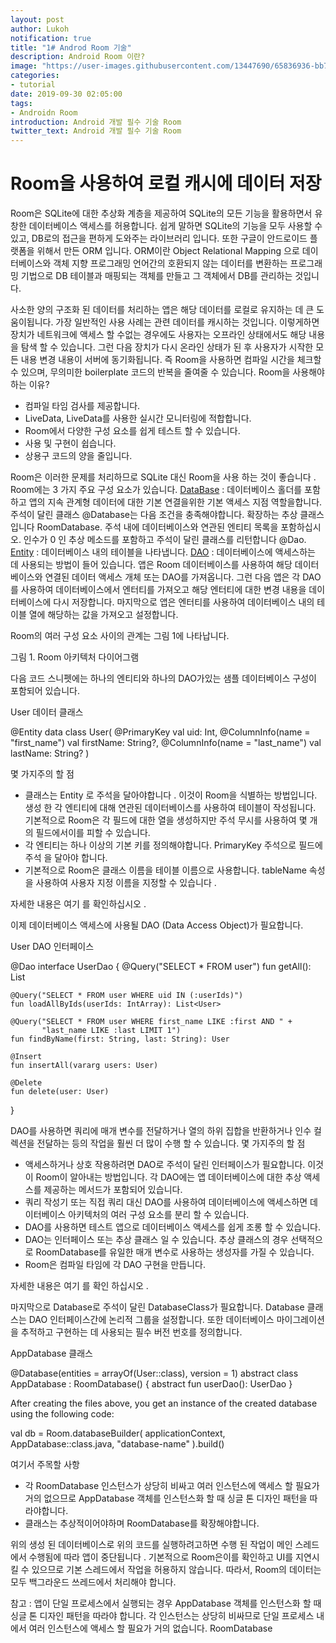 ```yaml
---
layout: post
author: Lukoh
notification: true
title: "1# Androd Room 기술"
description: Android Room 이란?
image: "https://user-images.githubusercontent.com/13447690/65836936-bb7bd880-e32d-11e9-8e41-073bc346abea.png"
categories:
- tutorial
date: 2019-09-30 02:05:00
tags:
- Androidn Room
introduction: Android 개발 필수 기술 Room
twitter_text: Android 개발 필수 기술 Room
---
```


# Room을 사용하여 로컬 캐시에 데이터 저장
Room은 SQLite에 대한 추상화 계층을 제공하여 SQLite의 모든 기능을 활용하면서 유창한 데이터베이스 액세스를 허용합니다. 쉽게 말하면 SQLite의 기능을 모두 사용할 수 있고, DB로의 접근을 편하게 도와주는 라이브러리 입니다. 또한 구글이 안드로이드 플랫폼을 위해서 만든 ORM 입니다. ORM이란 Object Relational Mapping 으로 데이터베이스와 객체 지향 프로그래밍 언어간의 호환되지 않는 데이터를 변환하는 프로그래밍 기법으로 DB 테이블과 매핑되는 객체를 만들고 그 객체에서 DB를 관리하는 것입니다.

사소한 양의 구조화 된 데이터를 처리하는 앱은 해당 데이터를 로컬로 유지하는 데 큰 도움이됩니다. 가장 일반적인 사용 사례는 관련 데이터를 캐시하는 것입니다. 이렇게하면 장치가 네트워크에 액세스 할 수없는 경우에도 사용자는 오프라인 상태에서도 해당 내용을 탐색 할 수 있습니다. 그런 다음 장치가 다시 온라인 상태가 된 후 사용자가 시작한 모든 내용 변경 내용이 서버에 동기화됩니다. 즉 Room을 사용하면 컴파일 시간을 체크할 수 있으며, 무의미한 boilerplate 코드의 반복을 줄여줄 수 있습니다.
Room을 사용해야하는 이유?
 - 컴파일 타임 검사를 제공합니다.
 - LiveData, LiveData를 사용한 실시간 모니터링에 적합합니다.
 - Room에서 다양한 구성 요소를 쉽게 테스트 할 수 있습니다.
 - 사용 및 구현이 쉽습니다.
 - 상용구 코드의 양을 줄입니다.

Room은 이러한 문제를 처리하므로 SQLite 대신 Room을 사용 하는 것이 좋습니다 .
Room에는 3 가지 주요 구성 요소가 있습니다.
[DataBase](https://developer.android.com/reference/androidx/room/Database.html) : 데이터베이스 홀더를 포함하고 앱의 지속 관계형 데이터에 대한 기본 연결을위한 기본 액세스 지점 역할을합니다.
주석이 달린 클래스 @Database는 다음 조건을 충족해야합니다.
확장하는 추상 클래스입니다 RoomDatabase.
주석 내에 데이터베이스와 연관된 엔티티 목록을 포함하십시오.
인수가 0 인 추상 메소드를 포함하고 주석이 달린 클래스를 리턴합니다 @Dao.
[Entity](https://developer.android.com/training/data-storage/room/defining-data.html) : 데이터베이스 내의 테이블을 나타냅니다.
[DAO](https://developer.android.com/training/data-storage/room/accessing-data.html) : 데이터베이스에 액세스하는 데 사용되는 방법이 들어 있습니다.
앱은 Room 데이터베이스를 사용하여 해당 데이터베이스와 연결된 데이터 액세스 개체 또는 DAO를 가져옵니다. 그런 다음 앱은 각 DAO를 사용하여 데이터베이스에서 엔터티를 가져오고 해당 엔터티에 대한 변경 내용을 데이터베이스에 다시 저장합니다. 마지막으로 앱은 엔터티를 사용하여 데이터베이스 내의 테이블 열에 해당하는 값을 가져오고 설정합니다.

Room의 여러 구성 요소 사이의 관계는 그림 1에 나타납니다.

그림 1. Room 아키텍처 다이어그램



다음 코드 스니펫에는 하나의 엔티티와 하나의 DAO가있는 샘플 데이터베이스 구성이 포함되어 있습니다.

User 데이터 클래스

@Entity
data class User(
    @PrimaryKey val uid: Int,
    @ColumnInfo(name = "first_name") val firstName: String?,
    @ColumnInfo(name = "last_name") val lastName: String?
)
 
몇 가지주의 할 점
 - 클래스는 Entity 로 주석을 달아야합니다 . 이것이 Room을 식별하는 방법입니다. 생성 한 각 엔티티에 대해 연관된 데이터베이스를 사용하여 테이블이 작성됩니다. 기본적으로 Room은 각 필드에 대한 열을 생성하지만 주석 무시를 사용하여 몇 개의 필드에서이를 피할 수 있습니다.
 - 각 엔티티는 하나 이상의 기본 키를 정의해야합니다. PrimaryKey 주석으로 필드에 주석 을 달아야 합니다.
 - 기본적으로 Room은 클래스 이름을 테이블 이름으로 사용합니다. tableName 속성 을 사용하여 사용자 지정 이름을 지정할 수 있습니다 .
 
자세한 내용은 여기 를 확인하십시오 .
 
이제 데이터베이스 액세스에 사용될 DAO (Data Access Object)가 필요합니다.
 
User DAO 인터페이스

@Dao
interface UserDao {
    @Query("SELECT * FROM user")
    fun getAll(): List<User>
 
    @Query("SELECT * FROM user WHERE uid IN (:userIds)")
    fun loadAllByIds(userIds: IntArray): List<User>
 
    @Query("SELECT * FROM user WHERE first_name LIKE :first AND " +
           "last_name LIKE :last LIMIT 1")
    fun findByName(first: String, last: String): User
 
    @Insert
    fun insertAll(vararg users: User)
 
    @Delete
    fun delete(user: User)
}
 
DAO를 사용하면 쿼리에 매개 변수를 전달하거나 열의 하위 집합을 반환하거나 인수 컬렉션을 전달하는 등의 작업을 훨씬 더 많이 수행 할 수 있습니다.
몇 가지주의 할 점
 - 액세스하거나 상호 작용하려면 DAO로 주석이 달린 인터페이스가 필요합니다. 이것이 Room이 알아내는 방법입니다. 각 DAO에는 앱 데이터베이스에 대한 추상 액세스를 제공하는 메서드가 포함되어 있습니다.
 - 쿼리 작성기 또는 직접 쿼리 대신 DAO를 사용하여 데이터베이스에 액세스하면 데이터베이스 아키텍처의 여러 구성 요소를 분리 할 수 있습니다.
 - DAO를 사용하면 테스트 앱으로 데이터베이스 액세스를 쉽게 조롱 할 수 있습니다.
 - DAO는 인터페이스 또는 추상 클래스 일 수 있습니다. 추상 클래스의 경우 선택적으로 RoomDatabase를 유일한 매개 변수로 사용하는 생성자를 가질 수 있습니다.
 - Room은 컴파일 타임에 각 DAO 구현을 만듭니다.
 
자세한 내용은 여기 를 확인 하십시오 .
 
마지막으로 Database로 주석이 달린 DatabaseClass가 필요합니다. 
Database 클래스는 DAO 인터페이스간에 논리적 그룹을 설정합니다. 또한 데이터베이스 마이그레이션을 추적하고 구현하는 데 사용되는 필수 버전 번호를 정의합니다.
 
AppDatabase 클래스

@Database(entities = arrayOf(User::class), version = 1)
abstract class AppDatabase : RoomDatabase() {
    abstract fun userDao(): UserDao
}
 
After creating the files above, you get an instance of the created database using the following code:

val db = Room.databaseBuilder(
            applicationContext,
            AppDatabase::class.java, "database-name"
        ).build()
 
 
 
여기서 주목할 사항
 - 각 RoomDatabase 인스턴스가 상당히 비싸고 여러 인스턴스에 액세스 할 필요가 거의 없으므로 AppDatabase 객체를 인스턴스화 할 때 싱글 톤 디자인 패턴을 따라야합니다.
 - 클래스는 추상적이어야하며 RoomDatabase를 확장해야합니다.
 
위의 생성 된 데이터베이스로 위의 코드를 실행하려고하면 수행 된 작업이 메인 스레드에서 수행됨에 따라 앱이 중단됩니다 . 기본적으로 Room은이를 확인하고 UI를 지연시킬 수 있으므로 기본 스레드에서 작업을 허용하지 않습니다.
따라서, Room의 데이터는 모두 백그라운드 쓰레드에서 처리해야 합니다.
 
참고 : 앱이 단일 프로세스에서 실행되는 경우 AppDatabase 객체를 인스턴스화 할 때 싱글 톤 디자인 패턴을 따라야 합니다. 각 인스턴스는 상당히 비싸므로 단일 프로세스 내에서 여러 인스턴스에 액세스 할 필요가 거의 없습니다. RoomDatabase
